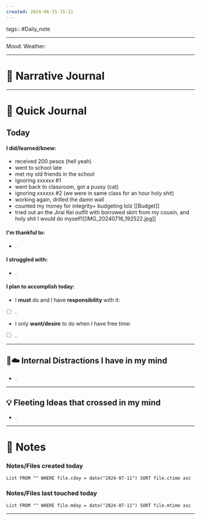 ```yaml
---
created: 2024-06-15 15:11
---
```

tags:: #Daily_note

---

Mood:
Weather:

---
#  📝 Narrative Journal


---
# 📝 Quick Journal

## Today
#### I did/learned/knew:
- received 200 pesos (hell yeah)
- went to school late
- met my old friends in the school
- ignoring xxxxxx #1
- went back to classroom, got a pussy (cat)
- ignoring xxxxxx #2 (we were in same class for an hour holy shit)
- working again, drilled the damn wall
- counted my money for integrity+ budgeting lolz [[Budget]]
- tried out an the Jirai Kei outfit with borrowed skirt from my cousin, and holy shit I would do myself![[IMG_20240716_192522.jpg]]
#### I'm thankful to:
- .
#### I struggled with:
- .
#### I plan to accomplish today:
- I **must** do and I have **responsibility** with it:
- [ ] .
- I only **want/desire** to do when I have free time:
- [ ] .

---

## 🧠☁️ Internal Distractions I have in my mind
- . 

---

## 💡 Fleeting Ideas that crossed in my mind
- . 

---
# 📝 Notes

### Notes/Files created today
```dataview
List FROM "" WHERE file.cday = date("2024-07-11") SORT file.ctime asc
```

### Notes/Files last touched today
```dataview
List FROM "" WHERE file.mday = date("2024-07-11") SORT file.mtime asc
```

---